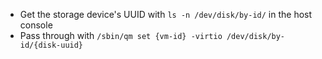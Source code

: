- Get the storage device's UUID with `ls -n /dev/disk/by-id/` in the host console
- Pass through with `/sbin/qm set {vm-id} -virtio /dev/disk/by-id/{disk-uuid}`